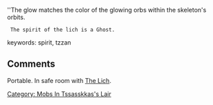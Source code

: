 ''The glow matches the color of the glowing orbs within the skeleton's
orbits.

` The spirit of the lich is a Ghost.`

keywords: spirit, tzzan

## Comments

Portable. In safe room with [The Lich](The_Lich "wikilink").

[Category: Mobs In Tssasskkas's
Lair](Category:_Mobs_In_Tssasskkas's_Lair "wikilink")
